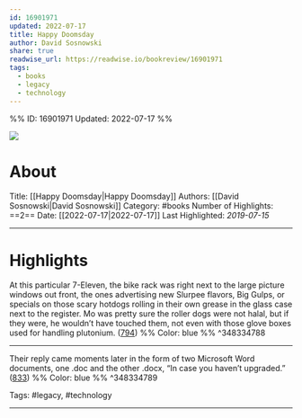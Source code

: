 ```yaml
---
id: 16901971
updated: 2022-07-17
title: Happy Doomsday
author: David Sosnowski
share: true
readwise_url: https://readwise.io/bookreview/16901971
tags:
  - books
  - legacy
  - technology
---
```


%%
ID: 16901971
Updated: 2022-07-17
%%

![]( https://images-na.ssl-images-amazon.com/images/I/518YKZ-dmYL._SL500_.jpg)

# About
Title: [[Happy Doomsday|Happy Doomsday]]
Authors: [[David Sosnowski|David Sosnowski]]
Category: #books
Number of Highlights: ==2==
Date: [[2022-07-17|2022-07-17]]
Last Highlighted: *2019-07-15*

---

# Highlights

At this particular 7-Eleven, the bike rack was right next to the large picture windows out front, the ones advertising new Slurpee flavors, Big Gulps, or specials on those scary hotdogs rolling in their own grease in the glass case next to the register. Mo was pretty sure the roller dogs were not halal, but if they were, he wouldn’t have touched them, not even with those glove boxes used for handling plutonium. ([794](https://readwise.io/to_kindle?action=open&asin=B0786B4F9F&location=794)) %% Color: blue %% ^348334788

---
Their reply came moments later in the form of two Microsoft Word documents, one .doc and the other .docx, “In case you haven’t upgraded.” ([833](https://readwise.io/to_kindle?action=open&asin=B0786B4F9F&location=833)) %% Color: blue %% ^348334789

Tags: #legacy, #technology

---
